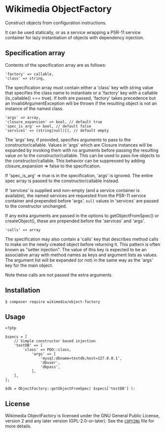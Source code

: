 Wikimedia ObjectFactory
=======================

Construct objects from configuration instructions.

It can be used statically, or as a service wrapping a PSR-11 service container
for lazy instantiation of objects with dependency injection.

Specification array
-------------------

Contents of the specification array are as follows:

    'factory' => callable,
    'class' => string,

The specification array must contain either a 'class' key with string value
that specifies the class name to instantiate or a 'factory' key with a
callable (is_callable() === true). If both are passed, 'factory' takes
precedence but an InvalidArgumentException will be thrown if the resulting
object is not an instance of the named class.

    'args' => array,
    'closure_expansion' => bool, // default true
    'spec_is_arg' => bool, // default false
    'services' => (string|null)[], // default empty

The 'args' key, if provided, specifies arguments to pass to the constructor/callable.
Values in 'args' which are Closure instances will be expanded by invoking
them with no arguments before passing the resulting value on to the
constructor/callable. This can be used to pass live objects to the
constructor/callable. This behavior can be suppressed by adding
closure_expansion => false to the specification.

If 'spec_is_arg' => true is in the specification, 'args' is ignored. The
entire spec array is passed to the constructor/callable instead.

If 'services' is supplied and non-empty (and a service container is available),
the named services are requested from the PSR-11 service container and
prepended before 'args'. `null` values in 'services' are passed to the constructor
unchanged.

If any extra arguments are passed in the options to getObjectFromSpec() or
createObject(), these are prepended before the 'services' and 'args'.

    'calls' => array

The specification may also contain a 'calls' key that describes method
calls to make on the newly created object before returning it. This
pattern is often known as "setter injection". The value of this key is
expected to be an associative array with method names as keys and
argument lists as values. The argument list will be expanded (or not)
in the same way as the 'args' key for the main object.

Note these calls are not passed the extra arguments.

Installation
------------

```
$ composer require wikimedia/object-factory
```

Usage
-----

```
<?php

$specs = [
	// Simple constructor based injection
	'testDB' => [
		'class' => PDO::class,
			'args' => [
				'mysql:dbname=testdb;host=127.0.0.1',
				'dbuser',
				'dbpass',
			],
	],
];

$db = ObjectFactory::getObjectFromSpec( $specs['testDB'] ):
```

License
-------
Wikimedia ObjectFactory is licensed under the GNU General Public License,
version 2 and any later version (GPL-2.0-or-later). See the
[`COPYING`](COPYING) file for more details.
